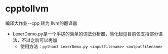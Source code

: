 # cpptollvm
编译大作业--cpp 转为 llvm的翻译器

- LexerDemo.py是一个手搓的简单的词法分析器，简化起见目前仅支持部分语法，不过之后可以再加
  - 使用方法：`python3 LexerDemo.py <inputfilename> <outputfilename>`
